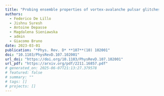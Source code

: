 ```yaml
---
title: "Probing ensemble properties of vortex-avalanche pulsar glitches with a stochastic gravitational-wave background search"
authors:
  - Federico De Lillo
  - Jishnu Suresh
  - Antoine Depasse
  - Magdalena Sieniawska
  - admin
  - Giacomo Bruno
date: 2023-03-01
publication: "*Phys. Rev. D* **107**(10) 102001"
doi: "10.1103/PhysRevD.107.102001"
url_doi: "https://doi.org/10.1103/PhysRevD.107.102001"
url_pdf: "https://arxiv.org/pdf/2211.16857.pdf"
# generated_on: 2025-06-07T21:13:27.379578
# featured: false
# summary: ""
# tags: []
# projects: []
---
```

